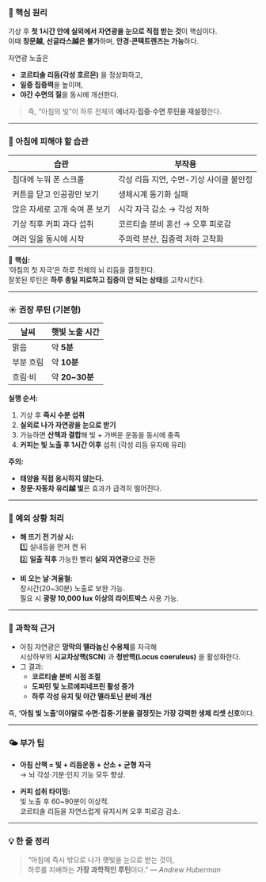 ### 🧠 핵심 원리

기상 후 **첫 1시간 안에 실외에서 자연광을 눈으로 직접 받는 것**이 핵심이다.  
이때 **창문越, 선글라스越은 불가**하며, **안경·콘택트렌즈는 가능**하다.

자연광 노출은

- **코르티솔 리듬(각성 호르몬)** 을 정상화하고,
- **일중 집중력**을 높이며,
- **야간 수면의 질**을 동시에 개선한다.

> 즉, “아침의 빛”이 하루 전체의 **에너지·집중·수면 루틴을 재설정**한다.

---

### 🚫 아침에 피해야 할 습관

|습관|부작용|
|---|---|
|침대에 누워 폰 스크롤|각성 리듬 지연, 수면-기상 사이클 불안정|
|커튼을 닫고 인공광만 보기|생체시계 동기화 실패|
|앉은 자세로 고개 숙여 폰 보기|시각 자극 감소 → 각성 저하|
|기상 직후 커피 과다 섭취|코르티솔 분비 혼선 → 오후 피로감|
|여러 일을 동시에 시작|주의력 분산, 집중력 저하 고착화|

📌 **핵심:**  
‘아침의 첫 자극’은 하루 전체의 뇌 리듬을 결정한다.  
잘못된 루틴은 **하루 종일 피로하고 집중이 안 되는 상태**를 고착시킨다.

---

### ☀️ 권장 루틴 (기본형)

|날씨|햇빛 노출 시간|
|---|---|
|맑음|약 **5분**|
|부분 흐림|약 **10분**|
|흐림·비|약 **20~30분**|

**실행 순서:**

1. 기상 후 **즉시 수분 섭취**
2. **실외로 나가 자연광을 눈으로 받기**
3. 가능하면 **산책과 결합**해 빛 + 가벼운 운동을 동시에 충족
4. **커피는 빛 노출 후 1시간 이후** 섭취 (각성 리듬 유지에 유리)

**주의:**

- **태양을 직접 응시하지 않는다.**
- **창문·자동차 유리越 빛**은 효과가 급격히 떨어진다.

---

### 🌅 예외 상황 처리

- **해 뜨기 전 기상 시:**  
    1️⃣ 실내등을 먼저 켠 뒤  
    2️⃣ **일출 직후** 가능한 빨리 **실외 자연광**으로 전환

- **비 오는 날·겨울철:**  
    장시간(20~30분) 노출로 보완 가능.  
    필요 시 **광량 10,000 lux 이상의 라이트박스** 사용 가능.

---

### 🔬 과학적 근거

- 아침 자연광은 **망막의 멜라놉신 수용체**를 자극해  
    시상하부의 **시교차상핵(SCN)** 과 **청반핵(Locus coeruleus)** 을 활성화한다.
- 그 결과:
    - **코르티솔 분비 시점 조절**
    - **도파민 및 노르에피네프린 활성 증가**
    - **하루 각성 유지 및 야간 멜라토닌 분비 개선**

즉, **‘아침 빛 노출’이야말로 수면·집중·기분을 결정짓는 가장 강력한 생체 리셋 신호**이다.

---

### 🌤️ 부가 팁

- **아침 산책 = 빛 + 리듬운동 + 산소 + 균형 자극**  
    → 뇌 각성·기분·인지 기능 모두 향상.

- **커피 섭취 타이밍:**  
    빛 노출 후 60~90분이 이상적.  
    코르티솔 리듬을 자연스럽게 유지시켜 오후 피로감 감소.


---

### 💡 한 줄 정리

> “아침에 즉시 밖으로 나가 햇빛을 눈으로 받는 것이,  
> 하루를 지배하는 **가장 과학적인 루틴**이다.” — _Andrew Huberman_